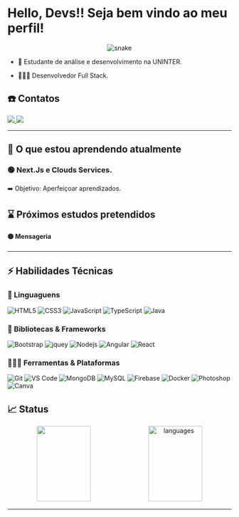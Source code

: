 # Hello, Devs!! Seja bem vindo ao meu perfil!

<p align="center">
   <img src="https://github.com/guiCarvalhoSP/guiCarvalhoSP/blob/output/github-contribution-grid-snake.svg" alt="snake">
</p>

* 📖 Estudante de análise e desenvolvimento na UNINTER. 

* 🧑🏻‍💻 Desenvolvedor Full Stack. 


## ☎️ Contatos

<p>
	<a href="https://www.linkedin.com/in/guilherme-dias-carvalho/">
		<img src="https://img.shields.io/badge/LinkedIn-0077B5?style=for-the-badge&logo=linkedin&logoColor=white" />
	</a>
  <a href="mailto:guilhermediascarvalhooo@gmail.com">
		<img src="https://img.shields.io/badge/Gmail-D14836?style=for-the-badge&logo=gmail&logoColor=white" />
	</a>
</p>

---

## 📘 O que estou aprendendo atualmente

### 🟢 Next.Js e Clouds Services.

➡️ Objetivo: Aperfeiçoar aprendizados.

## ⌛ Próximos estudos pretendidos

#### 🟡 Mensageria
---

## ⚡ Habilidades Técnicas

### 🚀 Linguaguens

![HTML5](https://img.shields.io/badge/HTML5-E34F26?style=flat&logo=html5&logoColor=white)
![CSS3](https://img.shields.io/badge/CSS3-1572B6?style=flat&logo=css3&logoColor=white)
![JavaScript](https://img.shields.io/badge/JavaScript-323330?style=flat&logo=javascript&logoColor=F7DF1E)
![TypeScript](https://img.shields.io/badge/TypeScript-3178c6?style=flat&logo=typescript&logoColor=white)
![Java](https://img.shields.io/badge/Java-ea0000?style=flat&logo=java&logoColor=white)

### 🧩 Bibliotecas & Frameworks

![Bootstrap](https://img.shields.io/badge/Bootstrap-563D7C?style=flat&logo=bootstrap&logoColor=white)
![jquey](https://img.shields.io/badge/jQuery-0769AD?style=flat&logo=jquery&logoColor=white)
![Nodejs](https://img.shields.io/badge/Node.js-339933?style=flat&logo=nodedotjs&logoColor=white)
![Angular](https://img.shields.io/badge/Angular-dd0031?style=flat&logo=angular&logoColor=white)
![React](https://img.shields.io/badge/React-20232a?style=flat&logo=react&logoColor=61dafb)

### 🧑🏻‍💻 Ferramentas & Plataformas

![Git](https://img.shields.io/badge/Git-F05032?style=flat&logo=git&logoColor=white)
![VS Code](https://img.shields.io/badge/Visual_Studio_Code-0078D4?style=flat&logo=visual%20studio%20code&logoColor=white)
![MongoDB](https://img.shields.io/badge/MongoDB-13aa51?style=flat&logo=MongoDB&logoColor=white)
![MySQL](https://img.shields.io/badge/MySQL-447e9b?style=flat&logo=MySQL&logoColor=white)
![Firebase](https://img.shields.io/badge/Firebase-ffa816?style=flat&logo=Firebase&logoColor=white)
![Docker](https://img.shields.io/badge/Docker-white?style=flat&logo=docker&logoColor=2496ed)
![Photoshop](https://img.shields.io/badge/Photoshop-001d34?style=flat&logo=adobephotoshop&logoColor=white)
![Canva](https://img.shields.io/badge/Canva-%2300C4CC?style=flat&logo=Canva&logoColor=white)




## 📈 Status

<p align="center">
  <img width="49%" height="170em" src="https://github-readme-stats.vercel.app/api?username=guiCarvalhoSP&show_icons=true&hide_border=true&theme=radical" />
  <img width="49%" height="170em" alt="languages" src="https://github-readme-stats.vercel.app/api/top-langs/?username=guiCarvalhoSP&layout=compact&hide_border=true&theme=radical" />
</p>

---


